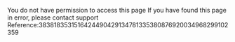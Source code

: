 You do not have permission to access this page If you have found this page in error, please contact support Reference:3838183531516424490429134781335380876920034968299102359